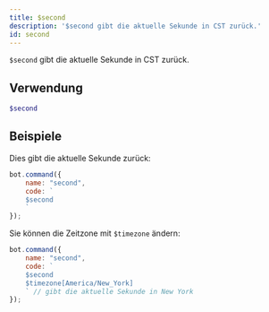 ```yaml
---
title: $second
description: '$second gibt die aktuelle Sekunde in CST zurück.'
id: second
---
```


`$second` gibt die aktuelle Sekunde in CST zurück.

## Verwendung

```php
$second
```

## Beispiele

Dies gibt die aktuelle Sekunde zurück:

```javascript
bot.command({
    name: "second",
    code: `
    $second
    `
});
```

Sie können die Zeitzone mit `$timezone` ändern:

```javascript
bot.command({
    name: "second",
    code: `
    $second 
    $timezone[America/New_York]
    ` // gibt die aktuelle Sekunde in New York
});
```